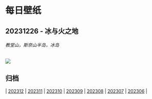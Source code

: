 # 每日壁纸

## 20231226 - 冰与火之地

###### 教堂山，斯奈山半岛，冰岛

![](https://www.bing.com/th?id=OHR.KirkjufellAurora_ZH-CN7878752057_UHD.jpg)

## 归档

| [202312](/202312/README.md)
| [202311](/202311/README.md)
| [202310](/202310/README.md)
| [202309](/202309/README.md)
| [202308](/202308/README.md)
| [202307](/202307/README.md)
| [202306](/202306/README.md)
|